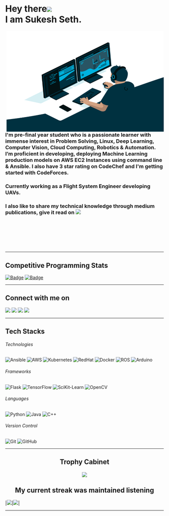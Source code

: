 # Hey there<img src="https://raw.githubusercontent.com/arnoob16/arnoob16/master/wave.gif" width="30px"><br>I am Sukesh Seth.
<img align="right" alt="GIF" src="./code.gif" width="500" height="320" />

### I'm pre-final year student who is a passionate learner with immense interest in Problem Solving, Linux, Deep Learning, Computer Vision, Cloud Computing, Robotics & Automation. I’m proficient in developing, deploying Machine Learning production models on AWS EC2 Instances using command line & Ansible. I also have 3 star rating on CodeChef and  I'm getting started with CodeForces.

### Currently working as a Flight System Engineer developing UAVs.

### I also like to share my technical knowledge through medium publications, give it read on [<img src="https://img.shields.io/badge/medium-%230077B5.svg?&style=for-the-badge&logo=medium&logoColor=white&color=12100E"/>](https://sukeshseth.medium.com/)
<br/><br/><br/><br/><br/>

---

## Competitive Programming Stats

[![Badge](https://cp-logo.vercel.app/codechef/sukesh1312)](https://www.codechef.com/users/sukesh1312)
[![Badge](https://cp-logo.vercel.app/codeforces/sukesh1312)](https://codeforces.com/profile/sukesh1312)

---

## Connect with me on
[<img src="https://img.shields.io/badge/linkedin-%230077B5.svg?&style=for-the-badge&logo=linkedin&logoColor=white"/>](https://www.linkedin.com/in/sukeshseth/) 
[<img src = "https://img.shields.io/badge/instagram-%23E4405F.svg?&style=for-the-badge&logo=instagram&logoColor=white">](https://www.instagram.com/sukesss_/)
[<img src ="https://img.shields.io/badge/Resume-rgb(0, 108, 255, 1).svg?&style=for-the-badge&logo=dropbox&logoColor=white%22">](https://www.dropbox.com/s/v545kfc0sye3xnm/Resume_Sukesh.pdf?dl=0)
[<img src ="https://img.shields.io/badge/Email-Here-%23E4405F.svg?&style=for-the-badge&logo=&logoColor=white%22">](mailto:sukeshseth20@gmail.com)

---

## Tech Stacks

###### Technologies
![Ansible](https://img.shields.io/badge/ansible-lightgrey.svg?&style=for-the-badge&logo=ansible&logoColor=white&color=EE0000)
![AWS](https://img.shields.io/badge/-AWS-339933?&style=for-the-badge&logo=amazon-aws&logoColor=white&color=232F3E)
![Kubernetes](https://img.shields.io/badge/Kubernetes-02569B?style=for-the-badge&logo=Kubernetes&logoColor=white&color=326CE5)
![RedHat](https://img.shields.io/badge/RedHat-lightgrey.svg?&style=for-the-badge&logo=red-hat&logoColor=white&color=EE0000)
![Docker](https://img.shields.io/badge/Docker-0095D5?style=for-the-badge&logo=docker&logoColor=white&LogoClor=2496ED)
![ROS](https://img.shields.io/badge/-ROS-4479A1?style=for-the-badge&logo=ROS&logoColor=white&color=22314E)
![Arduino](https://img.shields.io/badge/-arduino-4479A1?style=for-the-badge&logo=arduino&logoColor=white&color=00979D)

###### Frameworks
![Flask](https://img.shields.io/badge/Flask-black?style=for-the-badge&logo=flask)
![TensorFlow](https://img.shields.io/badge/Tensorflow-430098?style=for-the-badge&logo=tensorflow&logoColor=white&color=FF6F00)
![SciKit-Learn](https://img.shields.io/badge/scikit--learn-4479A1?style=for-the-badge&logo=scikit-learn&logoColor=white&color=F7931E)
![OpenCV](https://img.shields.io/badge/OpenCV-4479A1?style=for-the-badge&logo=opencv&logoColor=white&color=5C3EE8)

###### Languages
![Python](https://img.shields.io/badge/-Python-3776AB?style=for-the-badge&logo=Python&logoColor=white)
![Java](https://img.shields.io/badge/Java-007396?style=for-the-badge&logo=java)
![C++](https://img.shields.io/badge/C++-00599C?style=for-the-badge&logo=c)

###### Version Control
![Git](https://img.shields.io/badge/-Git-F05032?style=for-the-badge&logo=git&logoColor=white)
![GitHub](https://img.shields.io/badge/-GitHub-181717?style=for-the-badge&logo=github)

---

## <h2 align=center> Trophy Cabinet </h2>

<p align=center>
<img align=center src="https://github-profile-trophy.vercel.app/?username=sukesh2000&theme=monokai&row=2&column=3&margin-w=8&margin-h=8">
</p>

### <h2 align=center>My current streak was maintained listening</h2> 
|<img src="https://spotify-github-profile.vercel.app/api/view?uid=31er6ahjdriqqrd33dpafbveid4y&cover_image=false&theme=default"/>|<img src="https://github-readme-streak-stats.herokuapp.com/?user=sukesh2000"/>|

---

